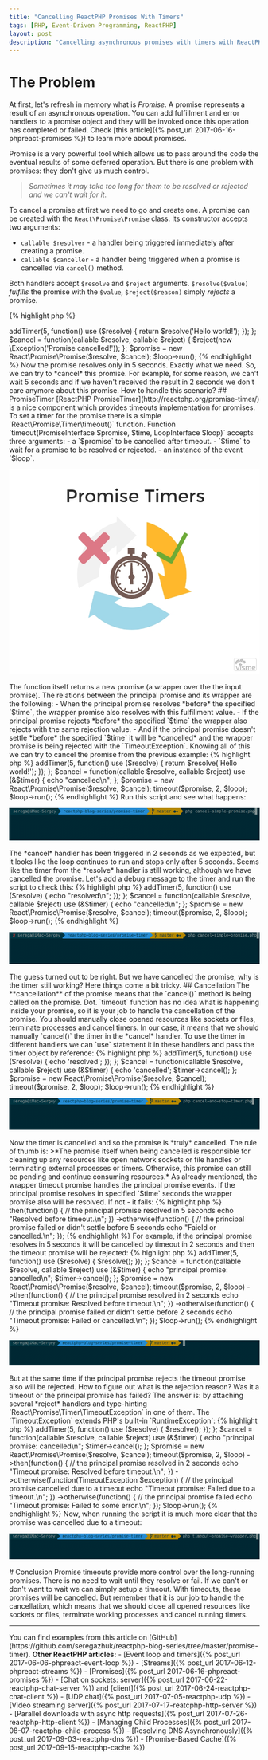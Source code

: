 ```yaml
---
title: "Cancelling ReactPHP Promises With Timers"
tags: [PHP, Event-Driven Programming, ReactPHP]
layout: post
description: "Cancelling asynchronous promises with timers with ReactPHP"
---
```

# The Problem

At first, let's refresh in memory what is *Promise*. A promise represents a result of an asynchronous operation. You can add fulfillment and error handlers to a promise object and they will be invoked once this operation has completed or failed. Check [this article]({% post_url 2017-06-16-phpreact-promises %}) to learn more about promises.

Promise is a very powerful tool which allows us to pass around the code the eventual results of some deferred operation. But there is one problem with promises: they don't give us much control.

> *Sometimes it may take too long for them to be resolved or rejected and we can't wait for it.*

To cancel a promise at first we need to go and create one. A promise can be created with the `React\Promise\Promise` class. Its constructor accepts two arguments: 

- `callable $resolver` - a handler being triggered immediately after creating a promise.
- `callable $canceller` - a handler being triggered when a promise is cancelled via `cancel()` method.

Both handlers accept `$resolve` and `$reject` arguments. `$resolve($value)` *fulfills* the promise with the `$value`, `$reject($reason)` simply *rejects* a promise.

{% highlight php %}
<?php

$resolve = function(callable $resolve, callable $reject) {
    return $resolve('Hello world!');
};

$cancel = function(callable $resolve, callable $reject) {
    $reject(new \Exception('Promise cancelled!'));
};

$promise = new React\Promise\Promise($resolve, $cancel);
{% endhighlight %}

This is a very trivial example. The promise above will be immediately resolved after creation. Not very useful. The simple timer can delay this resolving a bit. To run a timer we need to create an instance of the event loop and then `run()` it:

{% highlight php %}
<?php

$loop = React\EventLoop\Factory::create();

$resolve = function(callable $resolve, callable $reject) use ($loop) {
    $loop->addTimer(5, function() use ($resolve) {
        return $resolve('Hello world!');
    });
};

$cancel = function(callable $resolve, callable $reject) {
    $reject(new \Exception('Promise cancelled!'));
};

$promise = new React\Promise\Promise($resolve, $cancel);
$loop->run();
{% endhighlight %}

Now the promise resolves only in 5 seconds. Exactly what we need. So, we can try to *cancel* this promise. For example, for some reason, we can't wait 5 seconds and if we haven't received the result in 2 seconds we don't care anymore about this promise. How to handle this scenario?

## PromiseTimer

[ReactPHP PromiseTimer](http://reactphp.org/promise-timer/) is a nice component which provides timeouts implementation for promises. To set a timer for the promise there is a simple `React\Promise\Timer\timeout()` function.

Function `timeout(PromiseInterface $promise, $time, LoopInterface $loop)` accepts three arguments:

- a `$promise` to be cancelled after timeout.
- `$time` to wait for a promise to be resolved or rejected.
- an instance of the event `$loop`.

<p class="text-center image">
    <img src="/assets/images/posts/reactphp/promise-timer.jpg" alt="promise-timer" class="">
</p>

The function itself returns a new promise (a wrapper over the the input promise). The relations between the principal promise and its wrapper are the following:

- When the principal promise resolves *before* the specified `$time`, the wrapper promise also resolves with this fulfillment value. 
- If the principal promise rejects *before* the specified `$time` the wrapper also rejects with the same rejection value.
- And if the principal promise doesn't settle *before* the specified `$time` it will be *cancelled* and the wrapper promise is being rejected with the `TimeoutException`.

Knowing all of this we can try to cancel the promise from the previous example:

{% highlight php %}
<?php

use function React\Promise\Timer\timeout;

// ... 

timeout($promise, 2, $loop);
{% endhighlight %}

Let's add some debug messages to figure out what is happening with our promise when it is cancelled:

{% highlight php %}
<?php

use function React\Promise\Timer\timeout;

$loop = React\EventLoop\Factory::create();

$resolve = function(callable $resolve, callable $reject) use ($loop, &$timer) {
    $timer = $loop->addTimer(5, function() use ($resolve) {
        return $resolve('Hello world!');
    });
};

$cancel = function(callable $resolve, callable $reject) use (&$timer) {
    echo "cancelled\n";
};

$promise = new React\Promise\Promise($resolve, $cancel);

timeout($promise, 2, $loop);

$loop->run();
{% endhighlight %} 

Run this script and see what happens:

<p class="">
    <img src="/assets/images/posts/reactphp/promise-timer-simple.gif" alt="promise-timer-simple" class="">
</p>

The *cancel* handler has been triggered in 2 seconds as we expected, but it looks like the loop continues to run and stops only after 5 seconds. Seems like the timer from the *resolve* handler is still working, although we have cancelled the promise. Let's add a debug message to the timer and run the script to check this:

{% highlight php %}
<?php

use function React\Promise\Timer\timeout;

$loop = React\EventLoop\Factory::create();

$resolve = function(callable $resolve, callable $reject) use ($loop, &$timer) {
    $timer = $loop->addTimer(5, function() use ($resolve) {
        echo "resolved\n";
    });
};

$cancel = function(callable $resolve, callable $reject) use (&$timer) {
    echo "cancelled\n";
};

$promise = new React\Promise\Promise($resolve, $cancel);

timeout($promise, 2, $loop);

$loop->run();
{% endhighlight %}

<p class="">
    <img src="/assets/images/posts/reactphp/promise-timer-simple-loop-resolved.gif" alt="promise-timer-simple-loop-resolved" class="">
</p>

The guess turned out to be right. But we have cancelled the promise, why is the timer still working? Here things come a bit tricky. 

## Cancellation

The **cancellation** of the promise means that the `cancel()` method is being called on the promise. Dot. `timeout` function has no idea what is happening inside your promise, so it is your job to handle the cancellation of the promise. You should manually close opened resources like sockets or files, terminate processes and cancel timers. In our case, it means that we should manually `cancel()` the timer in the *cancel* handler. To use the timer in different handlers we can `use` statement it in these handlers and pass the timer object by reference:

{% highlight php %}
<?php

use function React\Promise\Timer\timeout;

$loop = React\EventLoop\Factory::create();

$resolve = function(callable $resolve, callable $reject) use ($loop, &$timer) {
    $timer = $loop->addTimer(5, function() use ($resolve) {
        echo 'resolved';
    });
};

$cancel = function(callable $resolve, callable $reject) use (&$timer) {
    echo 'cancelled';
    $timer->cancel();
};

$promise = new React\Promise\Promise($resolve, $cancel);

timeout($promise, 2, $loop);

$loop->run();
{% endhighlight %}

<p class="">
    <img src="/assets/images/posts/reactphp/promise-timer-simple-timer-cancel.gif" alt="promise-timer-simple-timer-cancel" class="">
</p>

Now the timer is cancelled and so the promise is *truly* cancelled. The rule of thumb is:

>*The promise itself when being cancelled is responsible for cleaning up any resources like open network sockets or file handles or terminating external processes or timers. Otherwise, this promise can still be pending and continue consuming resources.*

As already mentioned, the wrapper timeout promise handles the principal promise events. If the principal promise resolves in specified `$time` seconds the wrapper promise also will be resolved. If not - it fails:

{% highlight php %}
<?php

// ...

timeout($promise, 1, $loop)
    ->then(function() {
        // the principal promise resolved in 5 seconds
        echo "Resolved before timeout.\n";
    })
    ->otherwise(function() {
        // the principal promise failed or didn't settle before 5 seconds
        echo "Faield or cancelled.\n";
    });
{% endhighlight %}

For example, if the principal promise resolves in 5 seconds it will be cancelled by timeout in 2 seconds and then the timeout promise will be rejected:

{% highlight php %}
<?php

use function React\Promise\Timer\timeout;

$loop = React\EventLoop\Factory::create();

$resolve = function(callable $resolve, callable $reject) use ($loop, &$timer) {
    $timer = $loop->addTimer(5, function() use ($resolve) {
        $resolve();
    });
};

$cancel = function(callable $resolve, callable $reject) use (&$timer) {
    echo "principal promise: cancelled\n";
    $timer->cancel();
};

$promise = new React\Promise\Promise($resolve, $cancel);

timeout($promise, 2, $loop)
    ->then(function() {
        // the principal promise resolved in 2 seconds
        echo "Timeout promise: Resolved before timeout.\n";
    })
    ->otherwise(function() {
        // the principal promise failed or didn't settle before 2 seconds
        echo "Timeout promise: Failed or cancelled.\n";
    });

$loop->run();
{% endhighlight %}

<p class="">
    <img src="/assets/images/posts/reactphp/timeout-promise-output.gif" alt="timeout-promise-output" class="">
</p>

But at the same time if the principal promise rejects the timeout promise also will be rejected. How to figure out what is the rejection reason? Was it a timeout or the principal promise has failed? The answer is: by attaching several *reject* handlers and type-hinting `React\Promise\Timer\TimeoutException` in one of them. The `TimeoutException` extends PHP's built-in `RuntimeException`:

{% highlight php %}
<?php

use function React\Promise\Timer\timeout;
use React\Promise\Timer\TimeoutException;

$loop = React\EventLoop\Factory::create();

$resolve = function(callable $resolve, callable $reject) use ($loop, &$timer) {
    $timer = $loop->addTimer(5, function() use ($resolve) {
        $resolve();
    });
};

$cancel = function(callable $resolve, callable $reject) use (&$timer) {
    echo "principal promise: cancelled\n";
    $timer->cancel();
};

$promise = new React\Promise\Promise($resolve, $cancel);

timeout($promise, 2, $loop)
    ->then(function() {
        // the principal promise resolved in 2 seconds
        echo "Timeout promise: Resolved before timeout.\n";
    })
    ->otherwise(function(TimeoutException $exception) {
        // the principal promise cancelled due to a timeout
        echo "Timeout promise: Failed due to a timeout.\n";
    })
    ->otherwise(function() {
        // the principal promise failed
        echo "Timeout promise: Failed to some error.\n";
    });

$loop->run();
{% endhighlight %}

Now, when running the script it is much more clear that the promise was cancelled due to a timeout:

<p class="">
    <img src="/assets/images/posts/reactphp/timeout-promise-output-exception.gif" alt="timeout-promise-output-exception" class="">
</p>

# Conclusion

Promise timeouts provide more control over the long-running promises. There is no need to wait until they resolve or fail. If we can't or don't want to wait we can simply setup a timeout. With timeouts, these promises will be cancelled. But remember that it is our job to handle the cancellation, which means that we should close all opened resources like sockets or files, terminate working processes and cancel running timers. 

<hr>

You can find examples from this article on [GitHub](https://github.com/seregazhuk/reactphp-blog-series/tree/master/promise-timer).

<strong>Other ReactPHP articles:</strong>

- [Event loop and timers]({% post_url 2017-06-06-phpreact-event-loop %})
- [Streams]({% post_url 2017-06-12-phpreact-streams %})
- [Promises]({% post_url 2017-06-16-phpreact-promises %})
- [Chat on sockets: server]({% post_url 2017-06-22-reactphp-chat-server %}) and  [client]({% post_url 2017-06-24-reactphp-chat-client %})
- [UDP chat]({% post_url 2017-07-05-reactphp-udp %})
- [Video streaming server]({% post_url 2017-07-17-reatcphp-http-server %})
- [Parallel downloads with async http requests]({% post_url 2017-07-26-reactphp-http-client %})
- [Managing Child Processes]({% post_url 2017-08-07-reactphp-child-process %})
- [Resolving DNS Asynchronously]({% post_url 2017-09-03-reactphp-dns %})
- [Promise-Based Cache]({% post_url 2017-09-15-reactphp-cache %})
